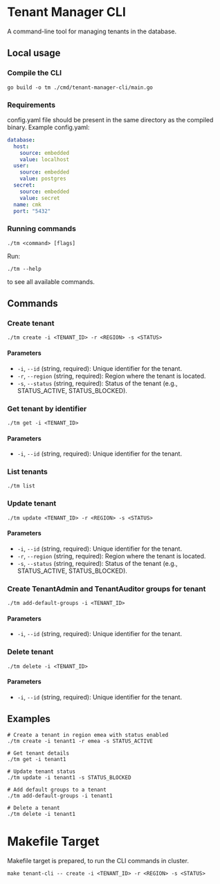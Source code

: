 # Tenant Manager CLI

A command-line tool for managing tenants in the database.

## Local usage
### Compile the CLI
```shell
go build -o tm ./cmd/tenant-manager-cli/main.go
```

### Requirements
config.yaml file should be present in the same directory as the compiled binary. Example config.yaml:
```yaml
database:
  host:
    source: embedded
    value: localhost
  user:
    source: embedded
    value: postgres
  secret:
    source: embedded
    value: secret
  name: cmk
  port: "5432"
```

### Running commands
```shell
./tm <command> [flags]
```
Run:
```shell
./tm --help
```
to see all available commands.

## Commands

### Create tenant
```shell
./tm create -i <TENANT_ID> -r <REGION> -s <STATUS>
```

#### Parameters
- `-i`, `--id` (string, required): Unique identifier for the tenant.
- `-r`, `--region` (string, required): Region where the tenant is located.
- `-s`, `--status` (string, required): Status of the tenant (e.g., STATUS_ACTIVE, STATUS_BLOCKED).
 
### Get tenant by identifier
```shell    
./tm get -i <TENANT_ID>
```

#### Parameters
- `-i`, `--id` (string, required): Unique identifier for the tenant.

### List tenants
```shell    
./tm list
 ```

### Update tenant
```shell    
./tm update <TENANT_ID> -r <REGION> -s <STATUS>
 ```

#### Parameters
- `-i`, `--id` (string, required): Unique identifier for the tenant.
- `-r`, `--region` (string, required): Region where the tenant is located.
- `-s`, `--status` (string, required): Status of the tenant (e.g., STATUS_ACTIVE, STATUS_BLOCKED).

### Create TenantAdmin and TenantAuditor groups for tenant
```shell
./tm add-default-groups -i <TENANT_ID>
```

#### Parameters
- `-i`, `--id` (string, required): Unique identifier for the tenant.

### Delete tenant
```shell    
./tm delete -i <TENANT_ID>
 ```
#### Parameters
- `-i`, `--id` (string, required): Unique identifier for the tenant.


## Examples
```shell
# Create a tenant in region emea with status enabled
./tm create -i tenant1 -r emea -s STATUS_ACTIVE

# Get tenant details
./tm get -i tenant1

# Update tenant status
./tm update -i tenant1 -s STATUS_BLOCKED

# Add default groups to a tenant
./tm add-default-groups -i tenant1

# Delete a tenant
./tm delete -i tenant1
```

# Makefile Target

Makefile target is prepared, to run the CLI commands in cluster.
```shell
make tenant-cli -- create -i <TENANT_ID> -r <REGION> -s <STATUS>
```